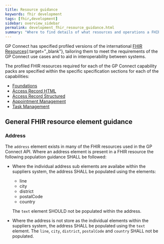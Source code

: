 ```yaml
---
title: Resource guidance
keywords: fhir development
tags: [fhir,development]
sidebar: overview_sidebar
permalink: development_fhir_resource_guidance.html
summary: "Where to find details of what resources and operations a FHIR server should expose to be a fully compliant GP Connect solution"
---
```


GP Connect has specified profiled versions of the international [FHIR Resources](https://www.hl7.org/fhir/STU3/){:target="_blank"}, tailoring them to meet the requirements of the GP Connect use cases and to aid in interoperability between systems.

The profiled FHIR resources required for each of the GP Connect capability packs are specified within the specific specification sections for each of the capabilities:

* [Foundations](datalibraryfoundation.html)
* [Access Record HTML](accessrecord.html)
* [Access Record Structured](accessrecord_rest.html)
* [Appointment Management](datalibraryappointment.html)
* [Task Management](tasks.html)


## General FHIR resource element guidance

### Address

The `address` element exists in many of the FHIR resources used in the GP Connect API. Where an address element is present in a FHIR resource the following population guidance SHALL be followed:

* Where the individual address sub elements are availabe within the suppliers system, the address SHALL be populated using the elements:
  * line
  * city
  * district
  * postalCode
  * country
  
  The `text` element SHOULD not be populated within the address.
  
* Where the address is not store as the individual elements within the suppliers system, the address SHALL be populated using the `text` element. The `line`, `city`, `district`, `postalCode` and `country` SHALL not be populated.
